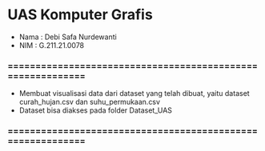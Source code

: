 # UAS Komputer Grafis 
- Nama : Debi Safa Nurdewanti 
- NIM : G.211.21.0078
### ===========================================================
- Membuat visualisasi data dari dataset yang telah dibuat, yaitu dataset curah_hujan.csv dan suhu_permukaan.csv
- Dataset bisa diakses pada folder Dataset_UAS
### ===========================================================

